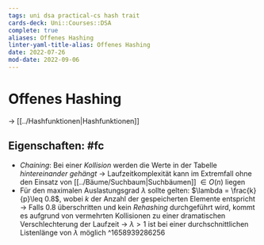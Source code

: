 ```yaml
---
tags: uni dsa practical-cs hash trait
cards-deck: Uni::Courses::DSA
complete: true
aliases: Offenes Hashing
linter-yaml-title-alias: Offenes Hashing
date: 2022-07-26
mod-date: 2022-09-06
---
```


# Offenes Hashing
-> [[../Hashfunktionen|Hashfunktionen]]

## Eigenschaften: #fc
 - *Chaining*: Bei einer *Kollision* werden die Werte in der Tabelle *hintereinander gehängt*
	 -> Laufzeitkomplexität kann im Extremfall ohne den Einsatz von [[../Bäume/Suchbaum|Suchbäumen]] $\in O(n)$ liegen
- Für den maximalen Auslastungsgrad $\lambda$ sollte gelten: $\lambda = \frac{k}{p}\leq 0.8$, wobei $k$ der Anzahl der gespeicherten Elemente entspricht
	-> Falls $0.8$ überschritten und kein *Rehashing* durchgeführt wird, kommt es aufgrund von vermehrten Kollisionen zu einer dramatischen Verschlechterung der Laufzeit
	-> $\lambda>1$ ist bei einer durchschnittlichen Listenlänge von $\lambda$ möglich
^1658939286256
